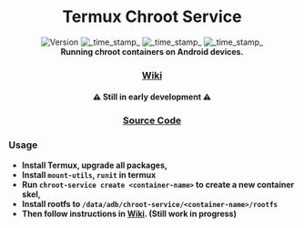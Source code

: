 <h1 align="center">Termux Chroot Service</h1>

<div align="center">
  <!-- Version -->
    <img src="https://img.shields.io/badge/Version-v0.1.1-blue.svg?longCache=true&style=popout-square"
      alt="Version" />
  <!-- Last Updated -->
    <img src="https://img.shields.io/badge/Updated-6.24 2025-green.svg?longCache=true&style=flat-square"
      alt="_time_stamp_" />
  <!-- Min Magisk -->
    <img src="https://img.shields.io/badge/MinMagisk-27.0-red.svg?longCache=true&style=flat-square"
      alt="_time_stamp_" />
  <!-- Min KSU -->
    <img src="https://img.shields.io/badge/MinKernelSU-0.9.5-red.svg?longCache=true&style=flat-square"
      alt="_time_stamp_" /></div>

<div align="center">
  <strong>Running chroot containers on Android devices.
    <h3><a href="https://github.com/5kind/chroot-service/wiki">Wiki</a></h3><h4>⚠ Still in early development ⚠</h4>
</div>

<div align="center">
  <h3>
    <a href="https://github.com/5kind/chroot-service">
      Source Code
    </a>
  </h3>
</div>

### Usage
- Install Termux, upgrade all packages,
- Install `mount-utils`, `runit` in termux
- Run `chroot-service create <container-name>` to create a new container skel,
- Install rootfs to `/data/adb/chroot-service/<container-name>/rootfs`
- Then follow instructions in [Wiki](https://github.com/5kind/chroot-service/wiki). (Still work in progress)
